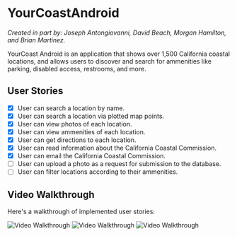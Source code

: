# YourCoastAndroid
*Created in part by: Joseph Antongiovanni, David Beach, Morgan Hamilton, and Brian Martinez.*

YourCoast Android is an application that shows over 1,500 California coastal locations, and allows users to discover and search for ammenities like parking, disabled access, restrooms, and more.

## User Stories

- [x] User can search a location by name.
- [x] User can search a location via plotted map points.
- [x] User can view photos of each location.
- [x] User can view ammenities of each location.
- [x] User can get directions to each location.
- [x] User can read information about the California Coastal Commission.
- [x] User can email the California Coastal Commission.
- [ ] User can upload a photo as a request for submission to the database.
- [ ] User can filter locations according to their ammenities.

## Video Walkthrough

Here's a walkthrough of implemented user stories:

<img src='http://g.recordit.co/yqwVeJCxiJ.gif' title='Video Walkthrough' width='' alt='Video Walkthrough' /> <img src='http://g.recordit.co/fVy3FnuNAw.gif' title='Video Walkthrough' width='' alt='Video Walkthrough' />
<img src='http://g.recordit.co/fVy3FnuNAw.gif' title='Video Walkthrough' width='' alt='Video Walkthrough' />
